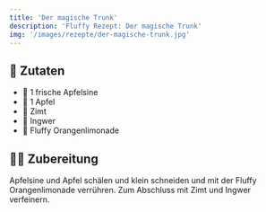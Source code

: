 ```yaml
---
title: 'Der magische Trunk'
description: 'Fluffy Rezept: Der magische Trunk'
img: '/images/rezepte/der-magische-trunk.jpg'
---
```


## 🛒 Zutaten

- 🍊 1 frische Apfelsine
- 🍎 1 Apfel
- 🧂 Zimt
- 🧄 Ingwer
- 🍊 Fluffy Orangenlimonade

## 🧑‍🍳 Zubereitung

Apfelsine und Apfel schälen und klein schneiden und mit der Fluffy Orangenlimonade verrühren. Zum Abschluss mit Zimt und Ingwer verfeinern.
